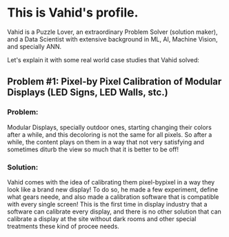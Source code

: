 # This is Vahid's profile.
Vahid is a Puzzle Lover, an extraordinary Problem Solver (solution maker), and  a Data Scientist with extensive background in ML, AI, Machine Vision, and specially ANN.

Let's explain it with some real world case studies that Vahid solved:
## Problem #1: Pixel-by Pixel Calibration of Modular Displays (LED Signs, LED Walls, stc.)
### Problem:
Modular Displays, specially outdoor ones, starting changing their colors after a while, and this decoloring is not the same for all pixels. So after a while, the content plays on them in a way that not very satisfying and sometimes diturb the view so much that it is better to be off!
### Solution:
Vahid comes with the idea of calibrating them pixel-bypixel in a way they look like a brand new display! To do so, he made a few experiment, define what gears neede, and also made a calibration software that is compatible with every single screen! 
This is the first time in display industry that a software can calibrate every display, and there is no other solution that can calibrate a display at the site without dark rooms and other special treatments these kind of procee needs.
